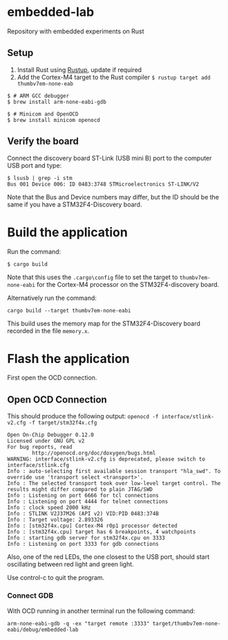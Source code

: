 # embedded-lab
Repository with embedded experiments on Rust

## Setup

1. Install Rust using [Rustup](https://www.rust-lang.org/tools/install), update if required
1. Add the Cortex-M4 target to the Rust compiler
`$ rustup target add thumbv7em-none-eab`


```
$ # ARM GCC debugger
$ brew install arm-none-eabi-gdb

$ # Minicom and OpenOCD
$ brew install minicom openocd

```


## Verify the board
Connect the discovery board ST-Link (USB mini B) port to the computer USB port and type:

```
$ lsusb | grep -i stm
Bus 001 Device 006: ID 0483:3748 STMicroelectronics ST-LINK/V2
```

Note that the Bus and Device numbers may differ, but the ID should be the same if you have a STM32F4-Discovery board.

# Build the application
Run the command:

`$ cargo build`

Note that this uses the `.cargo\config` file to set the target to `thumbv7em-none-eabi` for the Cortex-M4 processor on the STM32F4-discovery board.

Alternatively run the command:

`cargo build --target thumbv7em-none-eabi`

This build uses the memory map for the STM32F4-Discovery board recorded in the file `memory.x`.

# Flash the application

First open the OCD connection.

## Open OCD Connection

This should produce the following output:
`openocd -f interface/stlink-v2.cfg -f target/stm32f4x.cfg`

```
Open On-Chip Debugger 0.12.0
Licensed under GNU GPL v2
For bug reports, read
        http://openocd.org/doc/doxygen/bugs.html
WARNING: interface/stlink-v2.cfg is deprecated, please switch to interface/stlink.cfg
Info : auto-selecting first available session transport "hla_swd". To override use 'transport select <transport>'.
Info : The selected transport took over low-level target control. The results might differ compared to plain JTAG/SWD
Info : Listening on port 6666 for tcl connections
Info : Listening on port 4444 for telnet connections
Info : clock speed 2000 kHz
Info : STLINK V2J37M26 (API v2) VID:PID 0483:374B
Info : Target voltage: 2.893326
Info : [stm32f4x.cpu] Cortex-M4 r0p1 processor detected
Info : [stm32f4x.cpu] target has 6 breakpoints, 4 watchpoints
Info : starting gdb server for stm32f4x.cpu on 3333
Info : Listening on port 3333 for gdb connections
```

Also, one of the red LEDs, the one closest to the USB port, should start oscillating between red light and green light.

Use control-c to quit the program.

### Connect GDB
With OCD running in another terminal run the following command:

`arm-none-eabi-gdb -q -ex "target remote :3333" target/thumbv7em-none-eabi/debug/embedded-lab`




